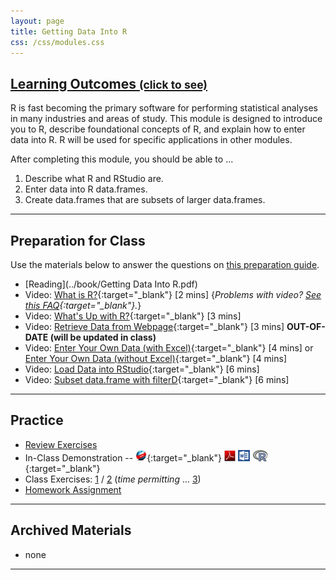 ```yaml
---
layout: page
title: Getting Data Into R
css: /css/modules.css
---
```


<div class="panel-group-ILOs">
  <div class="panel panel-default">
    <div class="panel-heading">
      <h2 class="panel-title">
        <a data-toggle="collapse" href="#ILOs">Learning Outcomes <small>(click to see)</small></a>
      </h2>
    </div>
    <div id="ILOs" class="panel-collapse collapse">
      <div class="panel-body">
R is fast becoming the primary software for performing statistical analyses in many industries and areas of study.  This module is designed to introduce you to R, describe foundational concepts of R, and explain how to enter data into R.  R will be used for specific applications in other modules.

<p>After completing this module, you should be able to ...</p>

<ol>
  <li>Describe what R and RStudio are.</li>
  <li>Enter data into R data.frames.</li>
  <li>Create data.frames that are subsets of larger data.frames.</li>
</ol>
      </div>
    </div>
  </div>
</div>

----

## Preparation for Class

Use the materials below to answer the questions on [this preparation guide](GettingDataIntoR_Prep).

* [Reading](../book/Getting Data Into R.pdf)
* Video: [What is R?](https://www.youtube.com/v/TR2bHSJ_eck?rel=0){:target="_blank"} [2 mins] {*Problems with video? [See this FAQ](../resources/FAQ/FAQs/videos){:target="_blank"}.*}
* Video: [What's Up with R?](https://www.youtube.com/v/ZwYQPtU2Pa0?rel=0&start=1&end=111){:target="_blank"} [3 mins]
* Video: [Retrieve Data from Webpage](https://vimeo.com/user45324800/ncstats-preparedatawebpage){:target="_blank"} [3 mins] **OUT-OF-DATE (will be updated in class)**
* Video: [Enter Your Own Data (with Excel)](https://vimeo.com/user45324800/ncstats-preparedataexcel){:target="_blank"} [4 mins] or [Enter Your Own Data (without Excel)](https://vimeo.com/user45324800/ncstats-preparedatatextfile){:target="_blank"} [4 mins]
* Video: [Load Data into RStudio](https://vimeo.com/user45324800/ncstats-loadcsvrstudio){:target="_blank"} [6 mins]
* Video: [Subset data.frame with filterD](https://vimeo.com/user45324800/filterd){:target="_blank"} [6 mins]

----

## Practice

* [Review Exercises](GettingDataIntoR_RevEx.html)
* In-Class Demonstration -- [![Web](../img/web.png)](GettingDataIntoR_RHO.html){:target="_blank"}  [![PDF](../img/pdf.png)](GettingDataIntoR_RHO.pdf) [![MSWord](../img/word.png)](GettingDataIntoR_RHO.docx)  [![R](../img/Rlogo.png)](GettingDataIntoR_RHO.R){:target="_blank"}
* Class Exercises: [1](GettingDataIntoR_CE1) / [2](GettingDataIntoR_CE2) (*time permitting* ... [3](GettingDataIntoR_CE3))
* [Homework Assignment](GettingDataIntoR_HW)

----

## Archived Materials

* none

----
